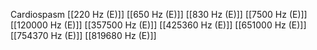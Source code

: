 Cardiospasm
[[220 Hz (E)]]
[[650 Hz (E)]]
[[830 Hz (E)]]
[[7500 Hz (E)]]
[[120000 Hz (E)]]
[[357500 Hz (E)]]
[[425360 Hz (E)]]
[[651000 Hz (E)]]
[[754370 Hz (E)]]
[[819680 Hz (E)]]